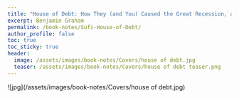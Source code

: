```yaml
---
title: "House of Debt: How They (and You) Caused the Great Recession, and How We Can Prevent It from Happening Again"
excerpt: Benjamin Graham
permalink: /book-notes/Sufi-House-of-Debt/
author_profile: false
toc: true
toc_sticky: true
header:
  image: /assets/images/book-notes/Covers/house of debt.jpg
  teaser: /assets/images/book-notes/Covers/house of debt teaser.png
---
```


![jpg](/assets/images/book-notes/Covers/house of debt.jpg)
